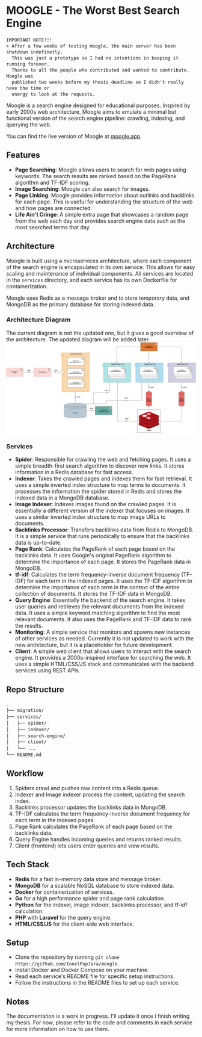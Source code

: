 # MOOGLE - The Worst Best Search Engine

```
IMPORTANT NOTE!!!
> After a few weeks of testing moogle, the main server has been shutdown indefinetly.
  This was just a prototype so I had no intentions in keeping it running forever.
  Thanks to all the people who contributed and wanted to contribute. Moogle was
  published two weeks before my thesis deadline so I didn't really have the time or
  energy to look at the requests.
```

Moogle is a search engine designed for educational purposes. Inspired by early 2000s web architecture, Moogle aims to emulate a minimal but functional version of the search engine pipeline: crawling, indexing, and querying the web.

You can find the live version of Moogle at [moogle.app](https://moogle.app).

## Features
- **Page Searching**: Moogle allows users to search for web pages using keywords. The search results are ranked based on the PageRank algorithm and TF-IDF scoring.
- **Image Searching**: Moogle can also search for images.
- **Page Linking**: Moogle provides information about outlinks and backlinks for each page. This is useful for understanding the structure of the web and how pages are connected.
- **Life Ain't Cringe**: A simple extra page that showcases a random page from the web each day and provides search engine data such as the most searched terms that day.

## Architecture
Moogle is built using a microservices architecture, where each component of the search engine is encapsulated in its own service. This allows for easy scaling and maintenance of individual components. All services are located in the `services` directory, and each service has its own Dockerfile for containerization.

Moogle uses Redis as a message broker and to store temporary data, and MongoDB as the primary database for storing indexed data.

### Architecture Diagram
The current diagram is not the updated one, but it gives a good overview of the architecture. The updated diagram will be added later.
![Architecture Diagram](./docs/moogle-full.png)

### Services
- **Spider**: Responsible for crawling the web and fetching pages. It uses a simple breadth-first search algorithm to discover new links. It stores information in a Redis database for fast access.
- **Indexer**: Takes the crawled pages and indexes them for fast retrieval. It uses a simple inverted index structure to map terms to documents. It processes the information the spider stored in Redis and stores the indexed data in a MongoDB database.
- **Image Indexer**: Indexes images found on the crawled pages. It is essentially a different version of the indexer that focuses on images. It uses a similar inverted index structure to map image URLs to documents.
- **Backlinks Processor**: Transfers backlinks data from Redis to MongoDB. It is a simple service that runs periodically to ensure that the backlinks data is up-to-date.
- **Page Rank**: Calculates the PageRank of each page based on the backlinks data. It uses Google's original PageRank algorithm to determine the importance of each page. It stores the PageRank data in MongoDB.
- **tf-idf**: Calculates the term frequency-inverse document frequency (TF-IDF) for each term in the indexed pages. It uses the TF-IDF algorithm to determine the importance of each term in the context of the entire collection of documents. It stores the TF-IDF data in MongoDB.
- **Query Engine**: Essentially the backend of the search engine. It takes user queries and retrieves the relevant documents from the indexed data. It uses a simple keyword matching algorithm to find the most relevant documents. It also uses the PageRank and TF-IDF data to rank the results.
- **Monitoring**: A simple service that monitors and spawns new instances of other services as needed. Currently it is not updated to work with the new architecture, but it is a placeholder for future development.
- **Client**: A simple web client that allows users to interact with the search engine. It provides a 2000s-inspired interface for searching the web. It uses a simple HTML/CSS/JS stack and communicates with the backend services using REST APIs.

## Repo Structure

```bash
.
├── migration/
├── services/
│   ├── spider/
│   ├── indexer/
│   ├── search-engine/
│   ├── client/
│   └── ...
└── README.md
```

## Workflow

1. Spiders crawl and pushes raw content into a Redis queue.
2. Indexer and Image indexer process the content, updating the search index.
3. Backlinks processor updates the backlinks data in MongoDB.
4. TF-IDF calculates the term frequency-inverse document frequency for each term in the indexed pages.
5. Page Rank calculates the PageRank of each page based on the backlinks data.
6. Query Engine handles incoming queries and returns ranked results.
7. Client (frontend) lets users enter queries and view results.

## Tech Stack
- **Redis** for a fast in-memory data store and message broker.
- **MongoDB** for a scalable NoSQL database to store indexed data.
- **Docker** for containerization of services.
- **Go** for a high performance spider and page rank calculation.
- **Python** for the indexer, image indexer, backlinks processor, and tf-idf calculation.
- **PHP** with **Laravel** for the query engine.
- **HTML/CSS/JS** for the client-side web interface.

## Setup
- Clone the repository by running `git clone https://github.com/IonelPopJara/moogle`.
- Install Docker and Docker Compose on your machine.
- Read each service's README file for specific setup instructions.
- Follow the instructions in the README files to set up each service.

## Notes
The documentation is a work in progress. I'll update it once I finish writing my thesis. For now, please refer to the code and comments in each service for more information on how to use them.
